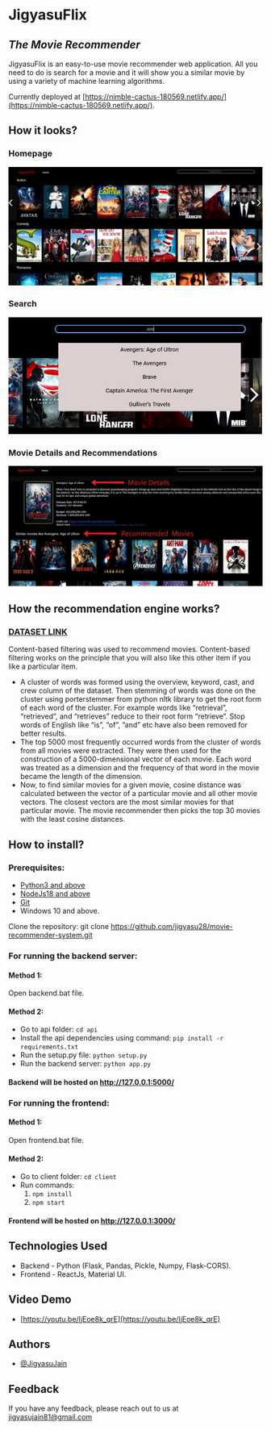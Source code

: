 
# JigyasuFlix
## _The Movie Recommender_



JigyasuFlix is an easy-to-use movie recommender web application. All you need to do is search for a movie and it will show you a similar movie by using a variety of machine learning algorithms.

Currently deployed at [https://nimble-cactus-180569.netlify.app/](https://nimble-cactus-180569.netlify.app/).


## How it looks?

### Homepage
![](screenshots/1.png)
### Search
![](screenshots/2.png)
### Movie Details and Recommendations
![](screenshots/3.jpg)


## How the recommendation engine works?
### [DATASET LINK](https://www.kaggle.com/datasets/tmdb/tmdb-movie-metadata?select=tmdb_5000_credits.csv)
Content-based filtering was used to recommend movies. Content-based filtering works on the principle that you will also like this other item if you like a particular item. 
* A cluster of words was formed using the overview, keyword, cast, and crew column of the dataset. Then stemming of words was done on the cluster using porterstemmer from python nltk library to get the root form of each word of the cluster. For example words like “retrieval”, “retrieved”, and “retrieves” reduce to their root form “retrieve”. Stop words of English like “is”, “of”, ”and” etc have also been removed for better results.
* The top 5000 most frequently occurred words from the cluster of words from all movies were extracted. They were then used for the construction of a 5000-dimensional vector of each movie. Each word was treated as a dimension and the frequency of that word in the movie became the length of the dimension. 
* Now, to find similar movies for a given movie, cosine distance was calculated between the vector of a particular movie and all other movie vectors. The closest vectors are the most similar movies for that particular movie. The movie recommender then picks the top 30 movies with the least cosine distances.

## How to install?

### Prerequisites: 
* [Python3 and above](https://www.python.org/downloads/)
* [NodeJs18 and above](https://nodejs.org/en/download/)
* [Git](https://git-scm.com/download/win)
* Windows 10 and above.

Clone the repository:
 git clone https://github.com/jigyasu28/movie-recommender-system.git
### For running the backend server:
#### Method 1:
Open backend.bat file.
#### Method 2:
* Go to api folder:
 ``` cd api ```
* Install the api dependencies using command: 
``` pip install -r requirements.txt ```
* Run the setup.py file: 
``` python setup.py ```
* Run the backend server: 
``` python app.py ```
#### Backend will be hosted on http://127.0.0.1:5000/
### For running the frontend:
#### Method 1:
Open frontend.bat file.
#### Method 2:
* Go to client folder:
 ``` cd client ```
* Run commands:<br/>
   1. ``` npm install ```
   2. ``` npm start ```
#### Frontend will be hosted on http://127.0.0.1:3000/
## Technologies Used
* Backend - Python (Flask, Pandas, Pickle, Numpy, Flask-CORS).
* Frontend - ReactJs, Material UI.

## Video Demo
- [https://youtu.be/IjEoe8k_qrE](https://youtu.be/IjEoe8k_qrE)

## Authors

- [@JigyasuJain](https://github.com/jigyasu28)


## Feedback

If you have any feedback, please reach out to us at jigyasujain81@gmail.com
